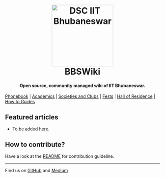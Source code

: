 
<h1 align="center">
  <br>
  <a href="https://dsciitbbs.github.io"><img src="https://user-images.githubusercontent.com/19551774/55946516-7c1bdb80-5c6a-11e9-86ca-b4b700b119c8.jpeg" alt="DSC IIT Bhubaneswar" width="200"></a>
  <br>
  BBSWiki
  <br>
</h1>

<h4 align="center">Open source, community managed wiki of IIT Bhubaneswar.</h4>

[Phonebook](misc/phonebook.md) | [Academics]() | [Societies and Clubs]() | [Fests]() | [Hall of Residence]() | [How to Guides]() 
<h2> Featured articles </h2>

- To be added here.

<h2>How to contribute?</h2>

Have a look at the [README](README.md) for contribution guideline.



---
Find us on [GitHub](https://github.com/dsciitbbs) and [Medium](https://medium.com/dsc-iit-bhubaneswar)
